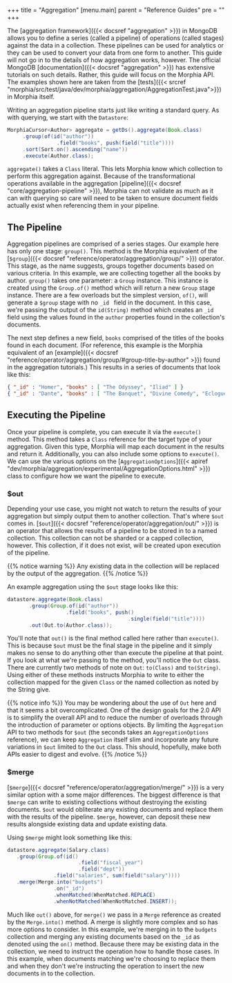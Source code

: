 +++
title = "Aggregation"
[menu.main]
  parent = "Reference Guides"
  pre = "<i class='fa fa-file-text-o'></i>"
+++

The [aggregation framework]({{< docsref "aggregation" >}}) in MongoDB allows you to define a series (called a pipeline) of
operations (called stages) against the data in a collection.  These pipelines can be used for analytics or they can be used to
convert your data from one form to another.  This guide will not go in to the details of how aggregation works, however.  The official
 MongoDB [documentation]({{< docsref "aggregation" >}}) has extensive tutorials on such details.  Rather, this
 guide will focus on the Morphia API.  The examples shown here are taken from the [tests]({{< srcref
  "morphia/src/test/java/dev/morphia/aggregation/AggregationTest.java">}}) in Morphia itself.

Writing an aggregation pipeline starts just like writing a standard query.  As with querying, we start with the `Datastore`:

```java
MorphiaCursor<Author> aggregate = getDs().aggregate(Book.class)
     .group(of(id("author"))
                .field("books", push(field("title"))))
     .sort(Sort.on().ascending("name"))
     .execute(Author.class);
```

`aggregate()` takes a `Class` literal.  This lets Morphia know which collection to perform this aggregation against.  Because of the
 transformational operations available in the aggregation [pipeline]({{< docsref "core/aggregation-pipeline" >}}), Morphia can not
  validate as much as it can with querying so care will need to be taken to ensure document fields actually exist when referencing them
   in your pipeline.

## The Pipeline
Aggregation pipelines are comprised of a series stages.  Our example here has only one stage: `group()`.  This method is the Morphia
equivalent of the [`$group`]({{< docsref "reference/operator/aggregation/group/" >}}) operator.  This stage, as the name
suggests, groups together documents based on various criteria.  In this example, we are collecting together all the books by
author.  `group()` takes one parameter:  a `Group` instance.  This instance is created using the `Group.of()` method which will return a
 new `Group` stage instance.  There are a few overloads but the simplest version, `of()`, will generate a `$group` stage with no `_id
 ` field in the document.  In this case, we're passing the output of the `id(String)` method which creates an `_id` field using the
  values found in the `author` properties found in the collection's documents.
 
 The next step defines a new field, `books` comprised of the titles of the books found in each document.  (For reference, this example is
  the Morphia equivalent of an [example]({{< docsref "reference/operator/aggregation/group/#group-title-by-author" >}}) found in the
   aggregation tutorials.)  This results in a series of documents that look like this:

 ```json
 { "_id" : "Homer", "books" : [ "The Odyssey", "Iliad" ] }
 { "_id" : "Dante", "books" : [ "The Banquet", "Divine Comedy", "Eclogues" ] }
 ```

## Executing the Pipeline

Once your pipeline is complete, you can execute it via the `execute()` method.  This method takes a `Class` reference for the target
 type of your aggregation.  Given this type, Morphia will map each document in the results and return it.  Additionally, you can also
  include some options to `execute()`. We can use the various options on the 
[`AggregationOptions`]({{< apiref "dev/morphia/aggregation/experimental/AggregationOptions.html" >}}) class to configure how we want the
 pipeline to execute.

### $out

Depending your use case, you might not watch to return the results of your aggregation but simply output them to another collection.
That's where `$out` comes in.  [`$out`]({{< docsref "reference/operator/aggregation/out/" >}}) is an operator that allows the results of a
pipeline to be stored in to a named collection.  This collection can not be sharded or a capped collection, however.  This collection,
if it does not exist, will be created upon execution of the pipeline.

{{% notice warning %}}
Any existing data in the collection will be replaced by the output of the aggregation.
{{% /notice %}}

An example aggregation using the `$out` stage looks like this:

```java
datastore.aggregate(Book.class)
       .group(Group.of(id("author"))
                   .field("books", push()
                                       .single(field("title"))))
       .out(Out.to(Author.class));
```

You'll note that `out()` is the final method called here rather than `execute()`.  This is because `$out` must be the final stage in the
pipeline and it simply makes no sense to do anything other than execute the pipeline at that point.  If you look at what we're passing
to the method, you'll notice the `Out` class.  There are currently two methods of note on `Out`:  `to(Class)` and `to(String)`.  Using
either of these methods instructs Morphia to write to either the collection mapped for the given `Class` or the named collection as
noted by the String give.

{{% notice info %}}
You may be wondering about the use of `Out` here and that it seems a bit overcomplicated.  One of the design goals for the 2.0 API is to
simplify the overall API and to reduce the number of overloads through the introduction of parameter or options objects.  By limiting
the `Aggregation` API to two methods for `$out` (the seconds takes an `AggregationOptions` reference), we can keep `Aggregation` itself
slim and incorporate any future variations in `$out` limited to the `Out` class.  This should, hopefully, make both APIs easier to
digest and evolve.
{{% /notice %}}

### $merge
[`$merge`]({{< docsref "reference/operator/aggregation/merge/" >}}) is a very similar option with a some major differences.  The biggest
 difference is that `$merge` can write to existing collections without destroying the existing documents.  `$out` would obliterate any
  existing documents and replace them with the results of the pipeline.  `$merge`, however, can deposit these new results alongside
   existing data and update existing data.

Using `$merge` might look something like this:

```java
datastore.aggregate(Salary.class)
   .group(Group.of(id()
                       .field("fiscal_year")
                       .field("dept"))
               .field("salaries", sum(field("salary"))))
   .merge(Merge.into("budgets")
               .on("_id")
               .whenMatched(WhenMatched.REPLACE)
               .whenNotMatched(WhenNotMatched.INSERT));
```

Much like `out()` above, for `merge()` we pass in a `Merge` reference as created by the `Merge.into()` method.  A merge is slightly more
complex and so has more options to consider.  In this example, we're merging in to the `budgets` collection and merging any existing
documents based on the `_id` as denoted using the `on()` method.  Because there may be existing data in the collection, we need to
instruct the operation how to handle those cases.  In this example, when documents matching we're choosing to replace them and when
they don't we're instructing the operation to insert the new documents in to the collection.